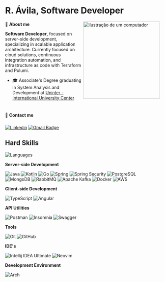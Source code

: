 # R. Ávila, Software Developer
<img src="https://raw.githubusercontent.com/MicaelliMedeiros/micaellimedeiros/master/image/computer-illustration.png" alt="ilustração de um computador" min-width="250px" max-width="250px" width="250px" align="right">

<p align="left">
  👋 <strong>About me</strong>
</p>

**Software Developer**, focused on server-side development, specializing in scalable application architecture. Currently focused on cloud solutions, continuous integration automation, and infrastructure as code with Terraform and Pulumi.

- 🎓 Associate's Degree graduating in System Analysis and Development at [Uninter - International University Center](https://www.uninter.com/)

#

<p align="left">
  💌 <strong>Contact me</strong>
</p>

###

[![Linkedin](https://img.shields.io/badge/-ávila-blue?style=flat-square&logo=Linkedin&logoColor=white&link=https://www.linkedin.com/in/avila-jdk/)](https://www.linkedin.com/in/avila-jdk/)
[![Gmail Badge](https://img.shields.io/badge/-avila.dev@outlook.com-006bed?style=flat-square&logo=Gmail&logoColor=white&link=mailto:avila.dev@outlook.com)](mailto:avila.dev@outlook.com)

###

###

###

###

## Hard Skills

![Languages](https://github-readme-stats.vercel.app/api/top-langs/?username=avila-r&hide=c,c%2B%2B,python,html,css,scss,dockerfile,makefile&langs_count=5)

**Server-side Development**

![Java](https://img.shields.io/badge/Java-ED8B00?style=for-the-badge&logo=openjdk&logoColor=white)
![Kotlin](https://img.shields.io/badge/kotlin-%237F52FF.svg?style=for-the-badge&logo=kotlin&logoColor=white)
![Go](https://img.shields.io/badge/go-%2300ADD8.svg?style=for-the-badge&logo=go&logoColor=white)
![Spring](https://img.shields.io/badge/Spring-6DB33F?style=for-the-badge&logo=spring&logoColor=white)
![Spring Security](https://img.shields.io/badge/Spring_Security-6DB33F?style=for-the-badge&logo=Spring-Security&logoColor=white)
![PostgreSQL](https://img.shields.io/badge/postgres-%23316192.svg?style=for-the-badge&logo=postgresql&logoColor=white)
![MongoDB](https://img.shields.io/badge/MongoDB-%234ea94b.svg?style=for-the-badge&logo=mongodb&logoColor=white)
![RabbitMQ](https://img.shields.io/badge/Rabbitmq-FF6600?style=for-the-badge&logo=rabbitmq&logoColor=white)
![Apache Kafka](https://img.shields.io/badge/Apache%20Kafka-000?style=for-the-badge&logo=apachekafka)
![Docker](https://img.shields.io/badge/docker-%230db7ed.svg?style=for-the-badge&logo=docker&logoColor=white)
![AWS](https://img.shields.io/badge/AWS-%23FF9900.svg?style=for-the-badge&logo=amazon-aws&logoColor=white)

**Client-side Development**

![TypeScript](https://img.shields.io/badge/typescript-%23007ACC.svg?style=for-the-badge&logo=typescript&logoColor=white)
![Angular](https://img.shields.io/badge/angular-%23DD0031.svg?style=for-the-badge&logo=angular&logoColor=white)

**API Utilities**

![Postman](https://img.shields.io/badge/Postman-FF6C37?style=for-the-badge&logo=postman&logoColor=white)
![Insomnia](https://img.shields.io/badge/Insomnia-black?style=for-the-badge&logo=insomnia&logoColor=5849BE)
![Swagger](https://img.shields.io/badge/-Swagger-%23Clojure?style=for-the-badge&logo=swagger&logoColor=white)

**Tools**

![Git](https://img.shields.io/badge/git-%23F05033.svg?style=for-the-badge&logo=git&logoColor=white)
![GitHub](https://img.shields.io/badge/github-%23121011.svg?style=for-the-badge&logo=github&logoColor=white)

**IDE's**

![Intellij IDEA Ultimate](https://img.shields.io/badge/IntelliJ_IDEA-000000.svg?style=for-the-badge&logo=intellij-idea&logoColor=white)
![Neovim](https://img.shields.io/badge/NeoVim-%2357A143.svg?&style=for-the-badge&logo=neovim&logoColor=white)

**Development Environment**

![Arch](https://img.shields.io/badge/Arch%20Linux-1793D1?logo=arch-linux&logoColor=fff&style=for-the-badge)
